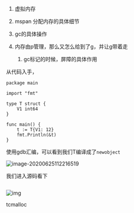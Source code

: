 1. 虚拟内存
2. mspan 分配内存的具体细节
3. gc的具体操作



1. 内存由p管理，那么又怎么给到了g，并让g带着走
   1. gc标记的时候，屏障的具体作用





从代码入手，

```
package main

import "fmt"

type T struct {
	V1 int64
}

func main() {
	t := T{V1: 12}
	fmt.Println(&t)
}
```

使用gdb汇编，可以看到我们T编译成了`newobject` 

![image-20200625112216519](http://picgo.vipkk.work/20200625112222.png )



我们进入源码看下

```

```



![img](http://picgo.vipkk.work/20200625184541.png)





tcmalloc